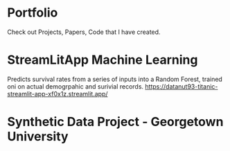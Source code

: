 # Portfolio
Check out Projects, Papers, Code that I have created. 

# StreamLitApp Machine Learning 
Predicts survival rates from a series of inputs into a Random Forest, trained oni on actual demogrpahic and surivial records. 
https://datanut93-titanic-streamlit-app-xf0x1z.streamlit.app/

# Synthetic Data Project - Georgetown University 

